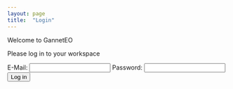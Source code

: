 ```yaml
---
layout: page
title:  "Login"
---
```


Welcome to GannetEO

Please log in to your workspace

<form action="welcome.md/">
  <label for="fname">E-Mail:</label>
  <input type="email"> 
  <label for="lname">Password:</label>
  <input type="password">
  <input type="submit" value="Log in">
</form> 